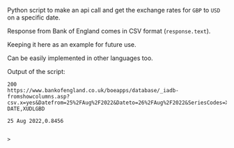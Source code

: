 Python script to make an api call and get the exchange rates for `GBP` to `USD` on a specific date.

Response from Bank of England comes in CSV format (`response.text`).

Keeping it here as an example for future use.

Can be easily implemented in other languages too.

Output of the script:

```
200
https://www.bankofengland.co.uk/boeapps/database/_iadb-fromshowcolumns.asp?csv.x=yes&Datefrom=25%2FAug%2F2022&Dateto=26%2FAug%2F2022&SeriesCodes=XUDLGBD&CSVF=TN&UsingCodes=Y&VPD=Y&VFD=N
DATE,XUDLGBD

25 Aug 2022,0.8456


>
```
